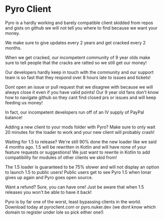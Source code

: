 # Pyro Client

Pyro is a hardly working and barely compatible client skidded from repos and gists on github we will not tell you where to find because we want your money.

We make sure to give updates every 2 years and get cracked every 2 months.

When we get cracked, our incompetent community of 9 year olds make sure to tell people that the cracks are ratted so we still get our money!

Our developers hardly keep in touch with the community and our support team is so fast that they respond over 8 hours late to issues and tickets!

Dont open an issue or pull request that we disagree with because we will always close it even if you have valid points! Our 9 year old fans don't know how to navigate github so they cant find closed prs or issues and will keep feeding us money!

In fact, our incompetent developers run off of an IV supply of PayPal balance! 

Adding a new client to your mods folder with Pyro? Make sure to only wait 20 minutes for the loader to work and your new client will probably crash!  

Waiting for 1.5 to release? We're still 90% done the new loader like we said 4 months ago. 1.5 will be rewritten in Kotlin and will have none of your feature requests or suggestions! We just want to rewrite in Kotlin to add compatibility for modules of other clients we skid from!            

The 1.5 loader is guaranteed to be 75% slower and will not display an option to launch 1.5 to public users! Public users get to see Pyro 1.5 when Ionar gives up again and Pyro goes open source.

Want a refund? Sure, you can have one! Just be aware that when 1.5 releases you won't be able to have it back!

Pyro is by far one of the worst, least bypassing clients in the world. Download today at pyroclient.com or pyro.nuker.dev (we dont know which domain to register under lole so pick either one!)      
  
         

